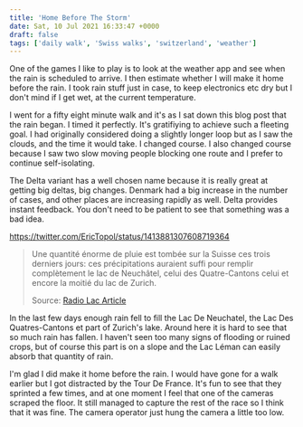 ```yaml
---
title: 'Home Before The Storm'
date: Sat, 10 Jul 2021 16:33:47 +0000
draft: false
tags: ['daily walk', 'Swiss walks', 'switzerland', 'weather']
---
```


One of the games I like to play is to look at the weather app and see when the rain is scheduled to arrive. I then estimate whether I will make it home before the rain. I took rain stuff just in case, to keep electronics etc dry but I don't mind if I get wet, at the current temperature.

I went for a fifty eight minute walk and it's as I sat down this blog post that the rain began. I timed it perfectly. It's gratifiying to achieve such a fleeting goal. I had originally considered doing a slightly longer loop but as I saw the clouds, and the time it would take. I changed course. I also changed course because I saw two slow moving people blocking one route and I prefer to continue self-isolating.

The Delta variant has a well chosen name because it is really great at getting big deltas, big changes. Denmark had a big increase in the number of cases, and other places are increasing rapidly as well. Delta provides instant feedback. You don't need to be patient to see that something was a bad idea.

https://twitter.com/EricTopol/status/1413881307608719364

> Une quantité énorme de pluie est tombée sur la Suisse ces trois derniers jours: ces précipitations auraient suffi pour remplir complètement le lac de Neuchâtel, celui des Quatre-Cantons celui et encore la moitié du lac de Zurich.
> 
> Source: [Radio Lac Article](https://www.radiolac.ch/actualite/suisse/denormes-quantites-de-pluie-au-cours-des-trois-derniers-jours/)

In the last few days enough rain fell to fill the Lac De Neuchatel, the Lac Des Quatres-Cantons et part of Zurich's lake. Around here it is hard to see that so much rain has fallen. I haven't seen too many signs of flooding or ruined crops, but of course this part is on a slope and the Lac Léman can easily absorb that quantity of rain.

I'm glad I did make it home before the rain. I would have gone for a walk earlier but I got distracted by the Tour De France. It's fun to see that they sprinted a few times, and at one moment I feel that one of the cameras scraped the floor. It still managed to capture the rest of the race so I think that it was fine. The camera operator just hung the camera a little too low.